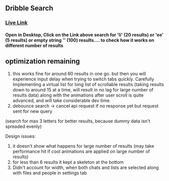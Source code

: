 ## Dribble Search

### [Live Link](https://dots-search.vercel.app/)

#### Open in Desktop, Click on the Link above search for 'li' (20 results) or 'ee' (5 results) or empty string '' (100) results.... to check how it works on different number of results

## optimization remaining

1. this works fine for around 60 results in one go. but then you will experience input delay when trying to switch tabs quickly. Carefully Implementing a virtual list for long list of scrollable results (taking results down to around 15 at a time, will result in no lag for large number of results data) along with the animations after user scroll is quite advanced, and will take considerable dev time.
2. debounce search -> cancel api request if no response yet but request sent for new query

(search for max 3 letters for better results, because dummy data isn't spreaded evenly)

Design issues:

1. it doesn't show what happens for large number of results (may take performance hit if cool animations are applied on large number of results)
2. for less than 6 results it kept a skeleton at the bottom
3. Didn't account for width, when both chats and lists are selected along with files and people in settings tab
